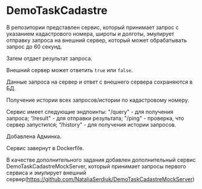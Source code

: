 # DemoTaskCadastre
В репозитории представлен сервис, который принимает запрос с указанием кадастрового номера, широты и долготы, эмулирует отправку запроса на внешний сервер, который может обрабатывать запрос до 60 секунд.

Затем отдает результат запроса. 

Внешний сервер может ответить `true` или `false`.

Данные запроса на сервер и ответ с внешнего сервера сохраняются в БД.

Получение истории всех запросов/истории по кадастровому номеру.

Сервис имеет следующие эндпоинты:
"/query" - для получения запроса;
“/result" - для отправки результата;
"/ping" - проверка, что  сервер запустился;
“/history” - для получения истории запросов.

Добавлена Админка.

Сервис завернут в Dockerfile.

В качестве дополнительного задания добавлен дополнительный сервис DemoTaskCadastreMockServer,
который принимает запросы первого сервиса и эмулирует внешний сервер(https://github.com/NataliaSerdiuk/DemoTaskCadastreMockServer)
